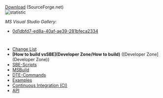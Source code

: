 [Download](http://visualstudiogallery.msdn.microsoft.com/0d1dbfd7-ed8a-40af-ae39-281bfeca2334/referral/118151) (SourceForge.net)                    
![statistic](http://vssbe.sourceforge.net/stat/)

*MS Visual Studio Gallery*:

* [0d1dbfd7-ed8a-40af-ae39-281bfeca2334](http://visualstudiogallery.msdn.microsoft.com/0d1dbfd7-ed8a-40af-ae39-281bfeca2334/)

```
 
```

* [Change List](https://bitbucket.org/3F/vssolutionbuildevent/raw/master/changelog.txt)
* **[How to build vsSBE](Developer Zone/How to build)** ([Developer Zone](Developer Zone))
* [SBE-Scripts](Scripts_&_Commands/SBE-Scripts)
* [MSBuild](Scripts_&_Commands/MSBuild)
* [DTE-Commands](Scripts_&_Commands/DTE-Commands)
* [Examples](Examples)
* [Continuous Integration (CI)](CI)
* [API](API)

